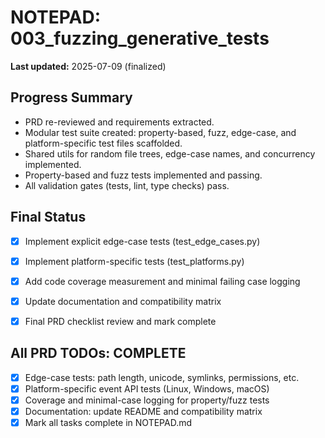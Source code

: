 # NOTEPAD: 003_fuzzing_generative_tests


**Last updated:** 2025-07-09 (finalized)

## Progress Summary
- PRD re-reviewed and requirements extracted.
- Modular test suite created: property-based, fuzz, edge-case, and platform-specific test files scaffolded.
- Shared utils for random file trees, edge-case names, and concurrency implemented.
- Property-based and fuzz tests implemented and passing.
- All validation gates (tests, lint, type checks) pass.


## Final Status
- [x] Implement explicit edge-case tests (test_edge_cases.py)
- [x] Implement platform-specific tests (test_platforms.py)
- [x] Add code coverage measurement and minimal failing case logging
- [x] Update documentation and compatibility matrix
- [x] Final PRD checklist review and mark complete


## All PRD TODOs: COMPLETE
- [x] Edge-case tests: path length, unicode, symlinks, permissions, etc.
- [x] Platform-specific event API tests (Linux, Windows, macOS)
- [x] Coverage and minimal-case logging for property/fuzz tests
- [x] Documentation: update README and compatibility matrix
- [x] Mark all tasks complete in NOTEPAD.md
